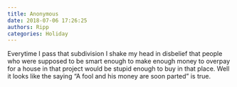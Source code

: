 ```yaml
---
title: Anonymous
date: 2018-07-06 17:26:25
authors: Ripp
categories: Holiday
---
```


 Everytime I pass that subdivision I shake my head in disbelief that people who were supposed to be smart enough to make enough money to overpay for a house in that project would be stupid enough to buy in that place.
Well it looks like the saying “A fool and his money are soon parted” is true.